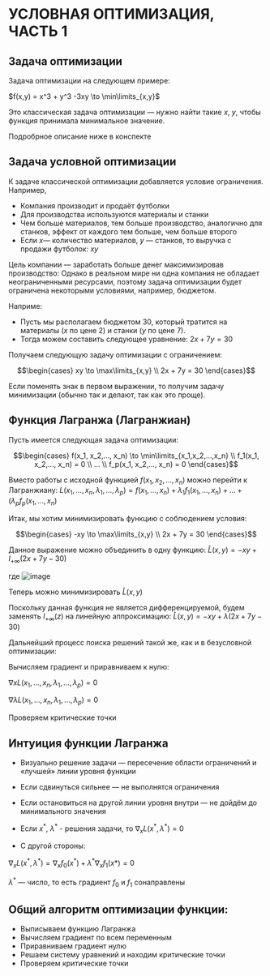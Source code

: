 # УСЛОВНАЯ ОПТИМИЗАЦИЯ, ЧАСТЬ 1

## Задача оптимизации

Задача оптимизации на следующем примере:

$f(x,y) = x^3 + y^3 -3xy  \to \min\limits_{x,y}$

Это классическая задача оптимизации — нужно найти такие $x$, $y$, чтобы функция принимала минимальное значение.

Подробрное описание ниже в конспекте

## Задача условной оптимизации

К задаче классической оптимизации добавляется условие ограничения.
Например,
- Компания производит и продаёт футболки
- Для производства используются материалы и станки
- Чем больше материалов, тем больше производство, аналогично для станков, эффект от каждого тем больше, чем больше второго
- Если $x$— количество материалов, $y$ — станков, то выручка с продажи футболок: $xy$ 

Цель компании — заработать больше денег максимизировав производство: 
Однако в реальном мире ни одна компания не обладает неограниченными ресурсами, 
поэтому задача оптимизации будет ограничена некоторыми условиями, например, бюджетом.

Наприме:
- Пусть мы располагаем бюджетом 30, который тратится на материалы ($x$ по цене 2) и станки ($у$ по цене 7).
- Тогда можем составить следующее уравнение: $2x + 7y = 30$

Получаем следующую задачу оптимизации с ограничением:

$$\begin{cases}
xy   \to \max\limits_{x,y} \\
2x + 7y = 30
\end{cases}$$

Если поменять знак в первом выражении, то получим задачу минимизации (обычно так и делают, так как это проще).

## Функция Лагранжа (Лагранжиан)

Пусть имеется следующая задача оптимизации:

$$\begin{cases} 
  f(x_1, x_2,..., x_n) \to \min\limits_{x_1,x_2,…,x_n} \\ 
  f_1(x_1, x_2,..., x_n) = 0 \\
  … \\
  f_p(x_1, x_2,..., x_n) = 0  
  \end{cases}$$

Вместо работы с исходной функцией $f(x_1, x_2,..., x_n)$ можно перейти к Лагранжиану:
$L(x_1,…,x_n, \lambda_1, …, \lambda_p) = f(x_1,…,x_n) + \lambda_1 f_1(x_1,…,x_n) + … + (\lambda_p f_p(x_1,…,x_n)$

Итак, мы хотим минимизировать функцию с соблюдением условия:

$$\begin{cases}
  -xy   \to \max\limits_{x,y} \\
  2x + 7y = 30
\end{cases}$$

Данное выражение можно объединить в одну функцию:
$\hat{L} (x,y) = -xy + I_{+ \infty}(2x + 7y-30)$

где
![image](https://github.com/user-attachments/assets/72b14cfe-ad6b-4f6a-9e90-975651547528)


Теперь можно минимизировать  $\hat{L} (x,y)$

Поскольку данная функция не является дифференцируемой, будем заменять $I_{+ \infty}(z)$  на линейную аппроксимацию:
$\hat{L} (x,y) = -xy + \lambda (2x + 7y-30)$

Дальнейший процесс поиска решений такой же, как и в безусловной оптимизации:

Вычисляем градиент и приравниваем к нулю:

$\nabla x L(x_1,…,x_n, \lambda_1, …, \lambda_p) = 0$

$\nabla \lambda L(x_1,…,x_n, \lambda_1, …, \lambda_p) = 0$

Проверяем критические точки

## Интуиция функции Лагранжа

- Визуально решение задачи — пересечение области ограничений и «лучшей» линии уровня функции
- Если сдвинуться сильнее — не выполнятся ограничения
- Если остановиться на другой линии уровня
внутри — не дойдём до минимального значения

- Если $x^\ast$, $\lambda^\ast$ - решения задачи, то $\nabla_x L(x^\ast,\lambda^\ast) = 0$

- С другой стороны:

$\nabla_x L(x^\ast , \lambda^\ast) = \nabla_x f_0 (x^\ast)  + \lambda^\ast \nabla_x f_1 (x\ast) = 0$

$\lambda^\ast$ — число, то есть градиент $f_0$ и $f_1$ сонаправлены

## Общий алгоритм оптимизации функции:

- Выписываем функцию Лагранжа
- Вычисляем градиент по всем переменным
- Приравниваем градиент нулю
- Решаем систему уравнений и находим критические точки
- Проверяем критические точки
